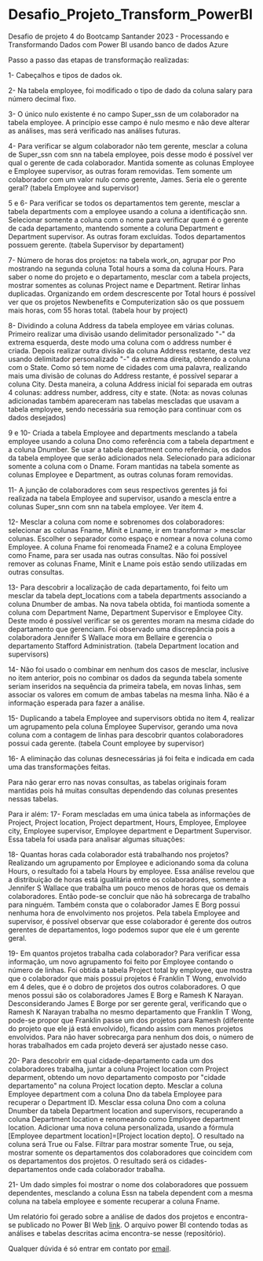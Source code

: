 # Desafio_Projeto_Transform_PowerBI
Desafio de projeto 4 do Bootcamp Santander 2023 - Processando e Transformando Dados com Power BI usando banco de dados Azure

Passo a passo das etapas de transformação realizadas:

1- Cabeçalhos e tipos de dados ok.

2- Na tabela employee, foi modificado o tipo de dado da coluna salary para número decimal fixo.

3- O único nulo existente é no campo Super_ssn de um colaborador na tabela employee. A princípio esse campo é nulo mesmo e não deve alterar as análises, mas será verificado nas análises futuras.

4- Para verificar se algum colaborador não tem gerente, mesclar a coluna de Super_ssn com snn na tabela employee, pois desse modo é possível ver qual o gerente de cada colaborador. Mantida somente as colunas Employee e Employee supervisor, as outras foram removidas. Tem somente um colaborador com um valor nulo como gerente, James. Seria ele o gerente geral? (tabela Employee and supervisor)
  
5 e 6- Para verificar se todos os departamentos tem gerente, mesclar a tabela departments com a employee usando a coluna a identificação snn. Selecionar somente a coluna com o nome para verificar quem é o gerente de cada departamento, mantendo somente a coluna Department e Department supervisor. As outras foram excluídas. Todos departamentos possuem gerente. (tabela Supervisor by departament)

7- Número de horas dos projetos: na tabela work_on, agrupar por Pno mostrando na segunda coluna Total hours a soma da coluna Hours. Para saber o nome do projeto e o departamento, mesclar com a tabela projects, mostrar somentes as colunas Project name e Department. Retirar linhas duplicadas. Organizando em ordem descrescente por Total hours é possível ver que os projetos Newbenefits e Computerization são os que possuem mais horas, com 55 horas total. (tabela hour by project)

8- Dividindo a coluna Address da tabela employee em várias colunas. Primeiro realizar uma divisão usando delimitador personalizado "-" da extrema esquerda, deste modo uma coluna com o address number é criada. Depois realizar outra divisão da coluna Address restante, desta vez usando delimitador personalizado "-" da extrema direita, obtendo a coluna com o State. Como só tem nome de cidades com uma palavra, realizando mais uma divisão de colunas do Address restante, é possível separar a coluna City. Desta maneira, a coluna Address inicial foi separada em outras 4 colunas: address number, address, city e state. (Nota: as novas colunas adicionadas também apareceram nas tabelas mescladas que usavam a tabela employee, sendo necessária sua remoção para continuar com os dados desejados)

9 e 10- Criada a tabela Employee and departments mesclando a tabela employee usando a coluna Dno como referência com a tabela department e a coluna Dnumber. Se usar a tabela department como referência, os dados da tabela employee que serão adicionados nela. Selecionado para adicionar somente a coluna com o Dname. Foram mantidas na tabela somente as colunas Employee e Department, as outras colunas foram removidas.

11- A junção de colaboradores com seus respectivos gerentes já foi realizada na tabela Employee and supervisor, usando a mescla entre a colunas Super_snn com snn na tabela employee. Ver item 4.

12- Mesclar a coluna com nome e sobrenomes dos colaboradores: selecionar as colunas Fname, Minit e Lname, ir em transformar > mesclar colunas. Escolher o separador como espaço e nomear a nova coluna como Employee. A coluna Fname foi renomeada Fname2 e a coluna Employee como Fname, para ser usada nas outras consultas. Não foi possível remover as colunas Fname, Minit e Lname pois estão sendo utilizadas em outras consultas.

13- Para descobrir a localização de cada departamento, foi feito um mesclar da tabela dept_locations com a tabela departments associando a coluna Dnumber de ambas. Na nova tabela obtida, foi mantioda somente a coluna com Department Name, Department Supervisor e Employee City. Deste modo é possível verificar se os gerentes moram na mesma cidade do departamento que gerenciam. Foi observado uma discrepância pois a colaboradora Jennifer S Wallace mora em Bellaire e gerencia o departamento Stafford Administration. (tabela Department location and supervisors)

14- Não foi usado o combinar em nenhum dos casos de mesclar, inclusive no item anterior, pois no combinar os dados da segunda tabela somente seriam inseridos na sequência da primeira tabela, em novas linhas, sem associar os valores em comum de ambas tabelas na mesma linha. Não é a informação esperada para fazer a análise.

15- Duplicando a tabela Employee and supervisors obtida no item 4, realizar um agrupamento pela coluna Employee Supervisor, gerando uma nova coluna com a contagem de linhas para descobrir quantos colaboradores possui cada gerente. (tabela Count employee by supervisor)

16- A eliminação das colunas desnecessárias já foi feita e indicada em cada uma das transformações feitas.

Para não gerar erro nas novas consultas, as tabelas originais foram mantidas pois há muitas consultas dependendo das colunas presentes nessas tabelas.

Para ir além:
17- Foram mescladas em uma única tabela as informações de Project, Project location, Project department, Hours, Employee, Employee city, Employee supervisor, Employee department e Department Supervisor. Essa tabela foi usada para analisar algumas situações:

18- Quantas horas cada colaborador está trabalhando nos projetos? Realizando um agrupamento por Employee e adicionando soma da coluna Hours, o resultado foi a tabela Hours by employee. Essa análise revelou que a distribuição de horas está igualitária entre os colaboradores, somente a Jennifer S Wallace que trabalha um pouco menos de horas que os demais colaboradores. Então pode-se concluir que não há sobrecarga de trabalho para ninguém. Também consta que o colaborador James E Borg possui nenhuma hora de envolvimento nos projetos. Pela tabela Employee and supervisor, é possível observar que esse colaborador é gerente dos outros gerentes de departamentos, logo podemos supor que ele é um gerente geral.

19- Em quantos projetos trabalha cada colaborador? Para verificar essa informação, um novo agrupamento foi feito por Employee contando o número de linhas. Foi obtida a tabela Project total by employee, que mostra que o colaborador que mais possui projetos é Franklin T Wong, envolvido em 4 deles, que é o dobro de projetos dos outros colaboradores. O que menos possui são os colaboradores James E Borg e Ramesh K Narayan. Desconsiderando James E Borge por ser gerente geral, verificando que o Ramesh K Narayan trabalha no mesmo departamento que Franklin T Wong, pode-se propor que Franklin passe um dos projetos para Ramesh (diferente do projeto que ele já está envolvido), ficando assim com menos projetos envolvidos. Para não haver sobrecarga para nenhum dos dois, o número de horas trabalhados em cada projeto deverá ser ajustado nesse caso.

20- Para descobrir em qual cidade-departamento cada um dos colaboradores trabalha, juntar a coluna Project location com Project deparment, obtendo um novo departamento composto por "cidade departamento" na coluna Project location depto. Mesclar a coluna Employee department com a coluna Dno da tabela Employee para recuperar o Department ID. Mesclar essa coluna Dno com a coluna Dnumber da tabela Department location and supervisors, recuperando a coluna Department location e renomeando como Employee department location. Adicionar uma nova coluna personalizada, usando a fórmula [Employee department location]=[Project location depto]. O resultado na coluna será True ou False. Filtrar para mostrar somente True, ou seja, mostrar somente os departamentos dos colaboradores que coincidem com os departamentos dos projetos. O resultado será os cidades-departamentos onde cada colaborador trabalha.

21- Um dado simples foi mostrar o nome dos colaboradores que possuem dependentes, mesclando a coluna Essn na tabela dependent com a mesma coluna na tabela employee e somente recuperar a coluna Fname.

Um relatório foi gerado sobre a análise de dados dos projetos e encontra-se publicado no Power BI Web [link](https://app.powerbi.com/groups/me/reports/7b678961-2d56-4599-bc37-64ca80231c92/ReportSection?experience=power-bi).
O arquivo power BI contendo todas as análises e tabelas descritas acima encontra-se nesse (repositório).

Qualquer dúvida é só entrar em contato por [email](denisebn@gmail.com).
